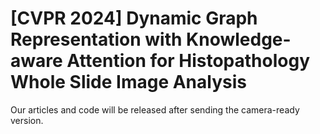 # [CVPR 2024] Dynamic Graph Representation with Knowledge-aware Attention for Histopathology Whole Slide Image Analysis

Our articles and code will be released after sending the camera-ready version.

